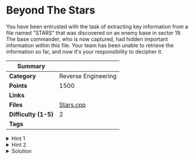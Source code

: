 # Beyond The Stars

You have been entrusted with the task of extracting key information from a file named "STARS" that was discovered on an enemy base in sector 19. The base commander, who is now captured, had hidden important information within this file. Your team has been unable to retrieve the information so far, and now it's your responsibility to decipher it.

| Summary              |                                                                                           |
| -------------------- | ----------------------------------------------------------------------------------------- |
| **Category**         | Reverse Engineering                                                                       |
| **Points**           | 1500                                                                                      |
| **Links**            |                                                                                           |
| **Files**            | [Stars.cpp](https://ctf.hexhimalaya.com/files/7f2d9adf475b7a7a6181ae62acba0fc7/stars.cpp) |
| **Difficulty (1-5)** | 2                                                                                         |
| **Tags**             |                                                                                           |

<details>
  <summary>Hint 1</summary>

Do you know about a dogbreed called "Rotweiler"?

</details>

<details>
  <summary>Hint 2</summary>

Rotweiler has 47 teeth.

</details>

<details>
<summary>Solution</summary>
  
### Follow the process below.
    
The Cipher is ROT- 47. I’ve just tried to play with maths
The string ‘useless’ stores the encrypted version of the Flag
You just have to pass that string through the “decode_secret” function.
The function “choose_greatest” is just a distraction.
    
```cpp
int main()
{
  choose_greatest();
  std::cout << decode_secret(useless) << std::endl;
  return 0;
}
```
<details>
<summary>Disclose answer ?</summary>
```copy
CTF{>2<60C655:E02A:07C66}
```

</details>

</details>
